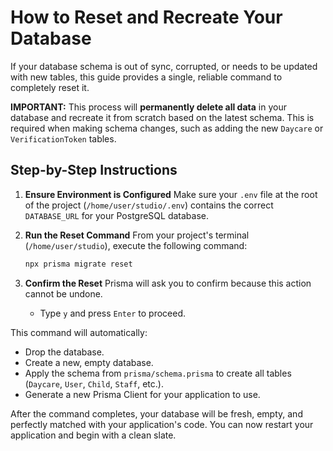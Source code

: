
# How to Reset and Recreate Your Database

If your database schema is out of sync, corrupted, or needs to be updated with new tables, this guide provides a single, reliable command to completely reset it.

**IMPORTANT:** This process will **permanently delete all data** in your database and recreate it from scratch based on the latest schema. This is required when making schema changes, such as adding the new `Daycare` or `VerificationToken` tables.

## Step-by-Step Instructions

1.  **Ensure Environment is Configured**
    Make sure your `.env` file at the root of the project (`/home/user/studio/.env`) contains the correct `DATABASE_URL` for your PostgreSQL database.

2.  **Run the Reset Command**
    From your project's terminal (`/home/user/studio`), execute the following command:
    ```bash
    npx prisma migrate reset
    ```

3.  **Confirm the Reset**
    Prisma will ask you to confirm because this action cannot be undone.
    - Type `y` and press `Enter` to proceed.

This command will automatically:
- Drop the database.
- Create a new, empty database.
- Apply the schema from `prisma/schema.prisma` to create all tables (`Daycare`, `User`, `Child`, `Staff`, etc.).
- Generate a new Prisma Client for your application to use.

After the command completes, your database will be fresh, empty, and perfectly matched with your application's code. You can now restart your application and begin with a clean slate.
